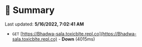 # 📖 Summary
Last updated: **5/16/2022, 7:02:41 AM**

- `GET` [https://Bhadwa-sala.toxicblte.repl.co](https://Bhadwa-sala.toxicblte.repl.co) - **Down** (4015ms)
